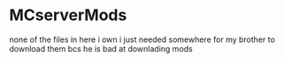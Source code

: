 # MCserverMods

none of the files in here i own i just needed somewhere for my brother to download them bcs he is bad at downlading mods
